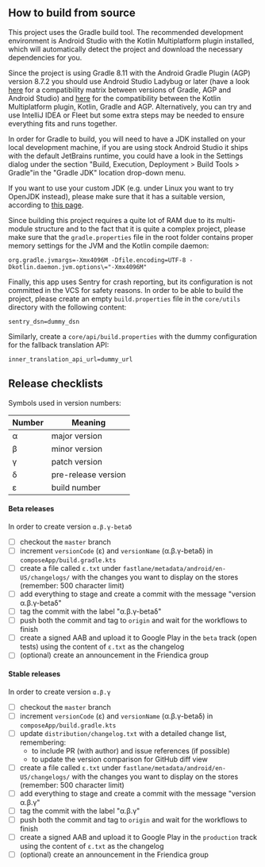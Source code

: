 ## How to build from source

This project uses the Gradle build tool. The recommended development environment is Android Studio
with the Kotlin Multiplatform plugin installed, which will automatically detect the project and
download the necessary dependencies for you.

Since the project is using Gradle 8.11 with the Android Gradle Plugin (AGP) version 8.7.2 you
should use Android Studio Ladybug or later (have a
look [here](https://developer.android.com/build/releases/gradle-plugin?hl=en#android_gradle_plugin_and_android_studio_compatibility)
for a compatibility matrix between versions of Gradle, AGP and Android Studio)
and [here](https://kotlinlang.org/docs/multiplatform-compatibility-guide.html) for the
compatibility between the Kotlin Multiplatform plugin, Kotlin, Gradle and AGP.
Alternatively, you can try and use IntelliJ IDEA or Fleet but some extra steps may be needed to
ensure everything fits and runs together.

In order for Gradle to build, you will need to have a JDK installed on your local development
machine, if you are using stock Android Studio it ships with the default JetBrains runtime, you
could have a look in the Settings dialog under the section "Build, Execution, Deployment > Build
Tools > Gradle"in the "Gradle JDK" location drop-down menu.

If you want to use your custom JDK (e.g. under Linux you want to try OpenJDK instead), please make
sure that it has a suitable version, according
to [this page](https://docs.gradle.org/current/userguide/compatibility.html).

Since building this project requires a quite lot of RAM due to its multi-module structure
and to the fact that it is quite a complex project, please make sure that the `gradle.properties`
file in the root folder contains proper memory settings for the JVM and the Kotlin compile daemon:

```properties
org.gradle.jvmargs=-Xmx4096M -Dfile.encoding=UTF-8 -Dkotlin.daemon.jvm.options\="-Xmx4096M"
```

Finally, this app uses Sentry for crash reporting, but its configuration is not committed in the
VCS for safety reasons. In order to be able to build the project, please create an
empty `build.properties` file in the `core/utils` directory with the following content:

```properties
sentry_dsn=dummy_dsn
```

Similarly, create a `core/api/build.properties` with the dummy configuration for the fallback
translation API:
```properties
inner_translation_api_url=dummy_url
```

## Release checklists

Symbols used in version numbers:

| Number | Meaning             |
|--------|---------------------|
| α      | major version       |
| β      | minor version       |
| γ      | patch version       |
| δ      | pre-release version |
| ε      | build number        |

#### Beta releases

In order to create version `α.β.γ-betaδ`

- [ ] checkout the `master` branch
- [ ] increment `versionCode` (ε) and `versionName` (α.β.γ-betaδ) in `composeApp/build.gradle.kts`
- [ ] create a file called `ε.txt` under `fastlane/metadata/android/en-US/changelogs/` with the
  changes you want to display on the stores (remember: 500 character limit)
- [ ] add everything to stage and create a commit with the message "version α.β.γ-betaδ"
- [ ] tag the commit with the label "α.β.γ-betaδ"
- [ ] push both the commit and tag to `origin` and wait for the workflows to finish
- [ ] create a signed AAB and upload it to Google Play in the `beta` track (open tests) using the
  content of `ε.txt` as the changelog
- [ ] (optional) create an announcement in the Friendica group

#### Stable releases

In order to create version `α.β.γ`

- [ ] checkout the `master` branch
- [ ] increment `versionCode` (ε) and `versionName` (α.β.γ-betaδ) in `composeApp/build.gradle.kts`
- [ ] update `distribution/changelog.txt` with a detailed change list, remembering:
  - to include PR (with author) and issue references (if possible)
  - to update the version comparison for GitHub diff view
- [ ] create a file called `ε.txt` under `fastlane/metadata/android/en-US/changelogs/` with the
  changes you want to display on the stores (remember: 500 character limit)
- [ ] add everything to stage and create a commit with the message "version α.β.γ"
- [ ] tag the commit with the label "α.β.γ"
- [ ] push both the commit and tag to `origin` and wait for the workflows to finish
- [ ] create a signed AAB and upload it to Google Play in the `production` track using the content
  of `ε.txt` as the changelog
- [ ] (optional) create an announcement in the Friendica group
